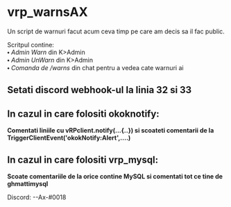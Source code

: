 # vrp_warnsAX
Un script de warnuri facut acum ceva timp pe care am decis sa il fac public.

Scritpul contine:<br />
⬩ _Admin Warn_ din K>Admin<br />
⬩ _Admin UnWarn_ din K>Admin<br />
⬩ _Comanda de /warns_ din chat pentru a vedea cate warnuri ai<br />

Setati discord webhook-ul la linia 32 si 33
--------------------

In cazul in care folositi okoknotify:
--------------------
**Comentati liniile cu vRPclient.notify(...{..}) si scoateti comentarii de la TriggerClientEvent('okokNotify:Alert',....)**

In cazul in care folositi vrp_mysql:
--------------------
**Scoate comentariile de la orice contine MySQL si comentati tot ce tine de ghmattimysql**


Discord: --Ax-#0018
